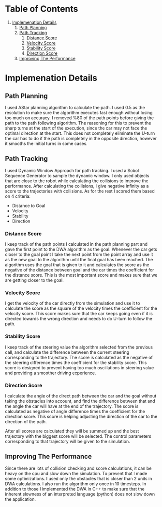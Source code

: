 
# Table of Contents

1.  [Implemenation Details](#orgc43dc5c)
    1.  [Path Planning](#orge4ed99c)
    2.  [Path Tracking](#org3c12bdb)
        1.  [Distance Score](#orgac7b40e)
        2.  [Velocity Score](#org3f53a16)
        3.  [Stability Score](#orga9021cf)
        4.  [Direction Score](#org8983c6a)
    3.  [Improving The Performance](#org5df496a)


<a id="orgc43dc5c"></a>

# Implemenation Details


<a id="orge4ed99c"></a>

## Path Planning

I used AStar planning algorithm to calculate the path. I
used 0.5 as the resolution to make sure the algorithm executes fast
enough without losing too much on accuracy. I removed %80 of the
path points before giving the path to the path following
algorithm. The reasoning for this to prevent the sharp turns at the
start of the execution, since the car may not face the optimal
direction at the start. This does not completely eliminate the U-turn
the car has to do if the path is completely in the opposite direction,
however it smooths the initial turns in some cases.


<a id="org3c12bdb"></a>

## Path Tracking

I used Dynamic Window Approach for path tracking. I used a Sobol
Sequence Generator to sample the dynamic window. I only used objects
that are close to the robot while calculating the collisions to
improve the performance. After calculating the collisions, I give
negative infinity as a score to the trajectories with collisions. As
for the rest I scored them based on 4 criteria:

-   Distance to Goal
-   Velocity
-   Stability
-   Direction


<a id="orgac7b40e"></a>

### Distance Score

I keep track of the path points I calculated in the path planning part
and gave the first point to the DWA algorithm as the goal. Whenever
the car gets closer to the goal point I take the next point from the
point array and use it as the new goal to the algorithm until the
final goal has been reached. The algorithm uses the goal that is given
to it and calculates the score as the negative of the distance between
goal and the car times the coefficient for the distance score. This is
the most important score and makes sure that we are getting closer to
the goal.


<a id="org3f53a16"></a>

### Velocity Score

I get the velocity of the car directly from the simulation and use it
to calculate the score as the square of the velocity times the
coefficient for the velocity score. This score makes sure that the car
keeps going even if it is directed towards the wrong direction and
needs to do U-turn to follow the path.


<a id="orga9021cf"></a>

### Stability Score

I keep track of the steering value the algorithm selected from the
previous call, and calculate the difference between the current
steering corresponding to the trajectory. The score is calculated as
the negative of the steering difference times the coefficient for the
stability score. This score is designed to prevent having too much
oscillations in steering value and providing a smoother driving
ecperience.


<a id="org8983c6a"></a>

### Direction Score

I calculate the angle of the direct path between the car and the goal
without taking the obstacles into account, and find the difference
between that and the angle the car will have at the end of the
trajectory. The score is calculated as negative of angle difference
times the coefficient for the direction score. This score is helping
adjusting the direction of the car to the direction of the path.

After all scores are calculated they will be summed up and the best
trajectory with the biggest score will be selected. The control
parameters corresponding to that trajectory will be given to the
simulation.


<a id="org5df496a"></a>

## Improving The Performance

Since there are lots of collision checking and score calculations, it
can be heavy on the cpu and slow down the simulation. To prevent that
I made some optimizations. I used only the obstacles that is closer
than 2 units in DWA calculations. I also run the algorithm only once
in 10 timesteps. In addition to those I implemented the DWA in C++ to
make sure that the inherent slowness of an interpreted language
(python) does not slow down the application.

